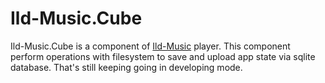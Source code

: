 # Ild-Music.Cube
Ild-Music.Cube is a component of [Ild-Music]([Ild-Music](https://github.com/ggghosthat/Ild-Music)) player.
This component perform operations with filesystem to save and upload app state via sqlite database.
That's still keeping going in developing mode.
